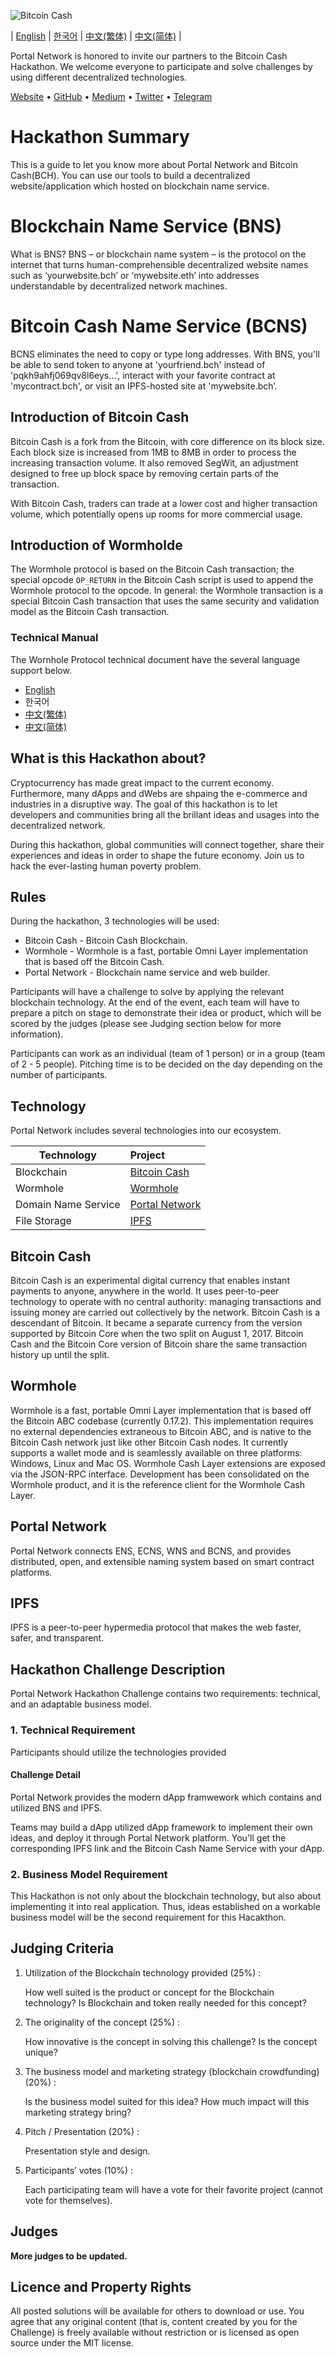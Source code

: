 ![Bitcoin Cash](./assets/bch.png)

| [English](./README.md) | [한국어](./README_KR.md) | [中文(繁体)](./README_ZH.md) | [中文(简体)](./README_CN.md) |

Portal Network is honored to invite our partners to the Bitcoin Cash Hackathon. We welcome everyone to participate and solve challenges by using different decentralized technologies.

[Website](https://www.portal.network) • [GitHub](https://github.com/PortalNetwork) • [Medium](https://medium.com/portalnetworkofficial) • [Twitter](https://twitter.com/itisportal) • [Telegram](https://t.me/portalnetworkofficial)

# Hackathon Summary

This is a guide to let you know more about Portal Network and Bitcoin Cash(BCH). You can use our tools to build a decentralized website/application which hosted on blockchain name service. 

# Blockchain Name Service (BNS)

What is BNS?
BNS – or blockchain name system – is the protocol on the internet that turns human-comprehensible decentralized website names such as ‘yourwebsite.bch’ or ‘mywebsite.eth’ into addresses understandable by decentralized network machines.

# Bitcoin Cash Name Service (BCNS)

BCNS eliminates the need to copy or type long addresses. With BNS, you'll be able to send token to anyone at 'yourfriend.bch'  instead of 'pqkh9ahfj069qv8l6eys...', interact with your favorite contract at 'mycontract.bch', or visit an IPFS-hosted site at 'mywebsite.bch’.

## Introduction of Bitcoin Cash
Bitcoin Cash is a fork from the Bitcoin, with core difference on its block size. Each block size is increased from 1MB to 8MB in order to process the increasing transaction volume. It also removed SegWit, an adjustment designed to free up block space by removing certain parts of the transaction.

With Bitcoin Cash, traders can trade at a lower cost and higher transaction volume, which potentially opens up rooms for more commercial usage.

## Introduction of Wormholde
The Wormhole protocol is based on the Bitcoin Cash transaction; the special opcode `OP_RETURN` in the Bitcoin Cash script is used to append the Wormhole protocol to the opcode. In general: the Wormhole transaction is a special Bitcoin Cash transaction that uses the same security and validation model as the Bitcoin Cash transaction.

### Technical Manual
The Wornhole Protocol technical document have the several language support below.
- [English](./WORNHOLE.md) 
- 한국어
- [中文(繁体)](./WORNHOLE_ZH.md) 
- [中文(简体)](./WORNHOLE_CN.md)

## What is this Hackathon about?
Cryptocurrency has made great impact to the current economy. Furthermore, many dApps and dWebs are shpaing the e-commerce and industries in a disruptive way. The goal of this hackathon is to let developers and communities bring all the brillant ideas and usages into the decentralized network.

During this hackathon, global communities will connect together, share their experiences and ideas in order to shape the future economy. Join us to hack the ever-lasting human poverty problem.

## Rules
During the hackathon, 3 technologies will be used:

- Bitcoin Cash - Bitcoin Cash Blockchain.
- Wormhole - Wormhole is a fast, portable Omni Layer implementation that is based off the Bitcoin Cash.
- Portal Network - Blockchain name service and web builder.

Participants will have a challenge to solve by applying the relevant blockchain technology. At the end of the event, each team will have to prepare a pitch on stage to demonstrate their idea or product, which will be scored by the judges (please see Judging section below for more information).

Participants can work as an individual (team of 1 person) or in a group (team of 2 - 5 people). Pitching time is to be decided on the day depending on the number of participants.

## Technology

Portal Network includes several technologies into our ecosystem.

Technology               | Project
-------------------------|:-------------------------------------
Blockchain               | [Bitcoin Cash](https://www.bitcoincash.org/)
Wormhole                 | [Wormhole](https://github.com/copernet/wormhole)
Domain Name Service      | [Portal Network](https://www.portal.network/)
File Storage             | [IPFS](https://ipfs.io/)

## Bitcoin Cash
Bitcoin Cash is an experimental digital currency that enables instant payments to anyone, anywhere in the world. It uses peer-to-peer technology to operate with no central authority: managing transactions and issuing money are carried out collectively by the network. Bitcoin Cash is a descendant of Bitcoin. It became a separate currency from the version supported by Bitcoin Core when the two split on August 1, 2017. Bitcoin Cash and the Bitcoin Core version of Bitcoin share the same transaction history up until the split.

## Wormhole
Wormhole is a fast, portable Omni Layer implementation that is based off the Bitcoin ABC codebase (currently 0.17.2). This implementation requires no external dependencies extraneous to Bitcoin ABC, and is native to the Bitcoin Cash network just like other Bitcoin Cash nodes. It currently supports a wallet mode and is seamlessly available on three platforms: Windows, Linux and Mac OS. Wormhole Cash Layer extensions are exposed via the JSON-RPC interface. Development has been consolidated on the Wormhole product, and it is the reference client for the Wormhole Cash Layer.

## Portal Network
Portal Network connects ENS, ECNS, WNS and BCNS, and provides distributed, open, and extensible naming system based on smart contract platforms.

## IPFS
IPFS is a peer-to-peer hypermedia protocol that makes the web faster, safer, and transparent.

## Hackathon Challenge Description

Portal Network Hackathon Challenge contains two requirements: technical, and an adaptable business model.

### 1. Technical Requirement

Participants should utilize the technologies provided

#### Challenge Detail

Portal Network provides the modern dApp framwework which contains and utilized BNS and IPFS.

Teams may build a dApp utilized dApp framework to implement their own ideas, and deploy it through Portal Network platform. You'll get the corresponding IPFS link and the Bitcoin Cash Name Service with your dApp.

### 2. Business Model Requirement

This Hackathon is not only about the blockchain technology, but also about implementing it into real application. Thus, ideas established on a workable business model will be the second requirement for this Hacakthon.

## Judging Criteria
1. Utilization of the Blockchain technology provided (25%) :

    How well suited is the product or concept for the Blockchain technology? Is Blockchain and token really needed for this concept?

2. The originality of the concept (25%) : 
    
    How innovative is the concept in solving this challenge? Is the concept unique?
3. The business model and marketing strategy (blockchain crowdfunding) (20%) :
    
    Is the business model suited for this idea? How much impact will this marketing strategy bring?
4. Pitch / Presentation (20%) :
    
    Presentation style and design.
5. Participants’ votes (10%) :

    Each participating team will have a vote for their favorite project (cannot vote for themselves).

## Judges

**More judges to be updated.**

## Licence and Property Rights
All posted solutions will be available for others to download or use. You agree that any original content (that is, content created by you for the Challenge) is freely available without restriction or is licensed as open source under the MIT license.
